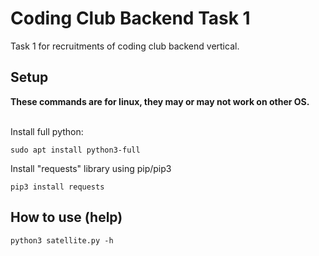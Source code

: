 # Coding Club Backend Task 1
Task 1 for recruitments of coding club backend vertical.

## Setup
<b>These commands are for linux, they may or may not work on other OS.</b></br></br>

Install full python:
```
sudo apt install python3-full
```
Install "requests" library using pip/pip3
```
pip3 install requests
```

## How to use (help)
```
python3 satellite.py -h
```
